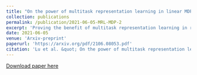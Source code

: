 ```yaml
---
title: "On the power of multitask representation learning in linear MDP"
collection: publications
permalink: /publication/2021-06-05-MRL-MDP-2
excerpt: 'Proving the benefit of multitask representation learning in reducing sample complexity of linear MDP.'
date: 2021-06-05
venue: 'Arxiv-preprint'
paperurl: 'https://arxiv.org/pdf/2106.08053.pdf'
citation: 'Lu et al. &quot; On the power of multitask representation learning in linear MDP &quot; <i>arxiv preprint1</i>. 1(3).'
---
```


[Download paper here](https://arxiv.org/pdf/2106.08053.pdf)
